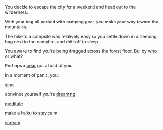 You decide to escape the city for a 
weekend and head out to the wilderness.

With your bag all packed with camping
gear, you make your way toward the mountains.

The hike to a campsite was relatively 
easy so you settle down in a sleeping bag 
next to the campfire, and drift off to sleep. 

You awake to find you're being dragged across
the forest floor. But by who or what?

Perhaps a [bear](../bear/bear.md) got a hold of you.

In a moment of panic, you:

[sing](../sing/sing.md)

convince yourself you're [dreaming](../dream/dream.md)

[meditate](../meditate/meditate.md)

make a [haiku](../write-a-hiku/hiku.md) to stay calm

[scream](../scream/scream.md)
